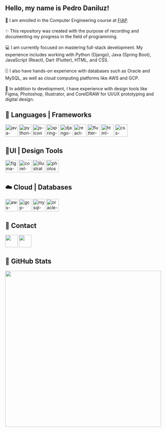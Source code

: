 <section>
  <h1>Hello, my name is Pedro Daniluz!</h2>
  <p>
    🚀 I am enrolled in the Computer Engineering course at <a href = https://www.fiap.com.br>FIAP</a>.<br><br>
    ✨ This repository was created with the purpose of recording and documenting my progress in the field of programming.<br><br>
    💻 I am currently focused on mastering full-stack development. My experience includes working with Python (Django), Java (Spring Boot), JavaScript (React), Dart (Flutter), HTML, and CSS.<br><br>
    🗄️ I also have hands-on experience with databases such as Oracle and MySQL, as well as cloud computing platforms like AWS and GCP.<br><br>
    🎨 In addition to development, I have experience with design tools like Figma, Photoshop, Illustrator, and CorelDRAW for UI/UX prototyping and digital design.<br>
  </p>
</section>

<section>
  <h2>🎯 Languages | Frameworks</h2>
  <div>
    <img loading="lazy" src="https://cdn.jsdelivr.net/gh/devicons/devicon@latest/icons/java/java-original-wordmark.svg" width="40" height="40" alt="java-icon"/>
    <img loading="lazy" src="https://cdn.jsdelivr.net/gh/devicons/devicon/icons/python/python-original.svg" width="40" height="40" alt="python-icon"/>
    <img loading="lazy" src="https://cdn.jsdelivr.net/gh/devicons/devicon/icons/javascript/javascript-original.svg" width="40" height="40" alt="js-icon"/>
    <img loading="lazy" src="https://cdn.jsdelivr.net/gh/devicons/devicon@latest/icons/spring/spring-original-wordmark.svg" width="40" height="40" alt="spring-icon"/>
    <img loading="lazy" src="https://cdn.jsdelivr.net/gh/devicons/devicon@latest/icons/django/django-plain.svg" width="40" height="40" alt="django-icon"/>
    <img loading="lazy" src="https://cdn.jsdelivr.net/gh/devicons/devicon@latest/icons/react/react-original.svg" width="40" height="40" alt="react-icon"/>
    <img loading="lazy" src="https://cdn.jsdelivr.net/gh/devicons/devicon/icons/flutter/flutter-original.svg" width="40" height="40" alt="flutter-icon"/>
    <img loading="lazy" src="https://cdn.jsdelivr.net/gh/devicons/devicon/icons/html5/html5-original.svg" width="40" height="40" alt="html-icon"/>
    <img loading="lazy" src="https://cdn.jsdelivr.net/gh/devicons/devicon/icons/css3/css3-original.svg" width="40" height="40" alt="css-icon"/>
  </div>
  <h2>🎨UI | Design Tools</h2>
  <div>
    <img loading="lazy" src="https://cdn.jsdelivr.net/gh/devicons/devicon/icons/figma/figma-original.svg" width="40" height="40" alt="figma-icon"/>
    <img loading="lazy" src="https://wissens-piloten.de/wp-content/uploads/2023/03/corel-draw-klein.png" width="40" height="40" alt="corel-icon"/>
    <img loading="lazy" src="https://cdn.jsdelivr.net/gh/devicons/devicon/icons/illustrator/illustrator-plain.svg" width="40" height="40" alt="illustrator-icon"/>
    <img loading="lazy" src="https://cdn.jsdelivr.net/gh/devicons/devicon@latest/icons/photoshop/photoshop-original.svg" width="40" height="40" alt="photoshop-icon"/>
  </div>
  <h2>☁️ Cloud | Databases</h2>
  <div>
    <img loading="lazy" src="https://cdn.jsdelivr.net/gh/devicons/devicon@latest/icons/amazonwebservices/amazonwebservices-original-wordmark.svg" width="40" height="40" alt="aws-icon"/>
    <img loading="lazy" src="https://cdn.jsdelivr.net/gh/devicons/devicon/icons/googlecloud/googlecloud-original.svg" width="40" height="40" alt="gcp-icon"/>
    <img loading="lazy" src="https://cdn.jsdelivr.net/gh/devicons/devicon/icons/mysql/mysql-original.svg" width="40" height="40" alt="mysql-icon"/>
    <img loading="lazy" src="https://cdn.jsdelivr.net/gh/devicons/devicon/icons/oracle/oracle-original.svg" width="40" height="40" alt="oracle-icon"/>
  </div>
</section>

<section>
    <h2>📌 Contact</h2>
    <a href = https://www.linkedin.com/in/pedro-daniluz-349a0b267/><img loading="lazy" src="https://cdn.jsdelivr.net/gh/devicons/devicon/icons/linkedin/linkedin-original.svg" width="40" height="40"/></a>
    <a href = "mailto:pedrodaniluz04@gmail.com?subject=From Git&body=Hi there, I'm here through your github profile..."><img loading="lazy" src="https://static.vecteezy.com/system/resources/previews/022/484/516/original/google-mail-gmail-icon-logo-symbol-free-png.png" width="40" height="40"/></a>
</section>

<section>
  <h2>🌟 GitHub Stats</h2>
  <a href="https://github.com/PedroDaniluz">
  <img loading="lazy" width="500em" src="https://github-readme-stats.vercel.app/api/top-langs/?username=PedroDaniluz&layout=compact&langs_count=7&theme=dracula"/>
  </a>
</section>
